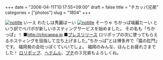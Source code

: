 +++
date = "2006-04-11T10:17:55+09:00"
draft = false
title = "チカッパ兄弟"
categories = ["photos"]
slug = "1804"
+++

<a href="http://www.flickr.com/photos/h-b-k-r/125888355" target="_blank"><img src="http://static.flickr.com/41/125888355_a72816a1ec.jpg" class="photoen" alt="notitle"  /></a>
いーえ わたしは秀麗ばーい
<a href="http://www.flickr.com/photos/h-b-k-r/125890759" target="_blank"><img src="http://static.flickr.com/43/125890759_0d4b2f3e4f.jpg" class="photoen2" alt="notitle"  /></a>
そーりゃ ちかっぱ端麗たーい
という訳でペパボが新しいホスティングサービスを始めました。
その名も「ちかっぱ」！
■<a href="http://chicappa.jp" target="_blank">http://chicappa.jp</a>
■<a href="http://paperboy.co.jp/articles/00000141.html" target="_blank">プレスリリース</a>
ロリポップの次に使ってもらえるホスティングを目指して立ち上げました。”ちかっぱ”とは博多弁で「猿の肛門」です。 福岡発の会社っぽくていいでしょ。
福岡のみんな、ほんとお疲れさまでした！
<a href="http://lolipop.jp" target="_blank">ロリポップ</a>、<a href="http://heteml.jp" target="_blank">ヘテムル</a>、<a href="http://petit.cc" target="_blank">プチ</a>の３兄弟もよろしくね。
